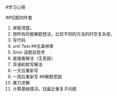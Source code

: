 #学习心得

##切题四件套
1. 审题清楚。
2. 想所有的能解题想法，比较不同的方法的时空复杂度。
3. 写代码
4. unit Test
##五毒神掌
1. 5min 读题目思考
2. 直接看解法（无思路）
3. 背诵和默写解法
4. 一天后重新写
5. 一周后重新写
##解题思路
1. 暴力求解
2. 计算基础情况，找最近重复子问题

